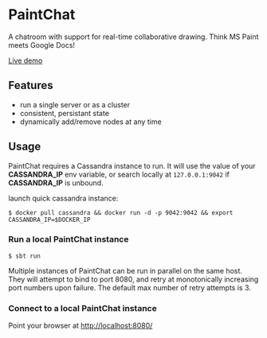 # PaintChat
A chatroom with support for real-time collaborative drawing. Think MS Paint meets Google Docs!

[Live demo](http://draw.ws)

## Features

-  run a single server or as a cluster
-  consistent, persistant state
-  dynamically add/remove nodes at any time

## Usage

PaintChat requires a Cassandra instance to run. It will use the value of your __CASSANDRA_IP__ env variable, or search locally at `127.0.0.1:9042` if __CASSANDRA_IP__ is unbound.

launch quick cassandra instance:

	$ docker pull cassandra && docker run -d -p 9042:9042 && export CASSANDRA_IP=$DOCKER_IP

### Run a local PaintChat instance

	$ sbt run

Multiple instances of PaintChat can be run in parallel on the same host. They will attempt to bind to port 8080, and retry at monotonically increasing port numbers upon failure. The default max number of retry attempts is 3.

### Connect to a local PaintChat instance

Point your browser at [http://localhost:8080/](http://localhost:8080/)
